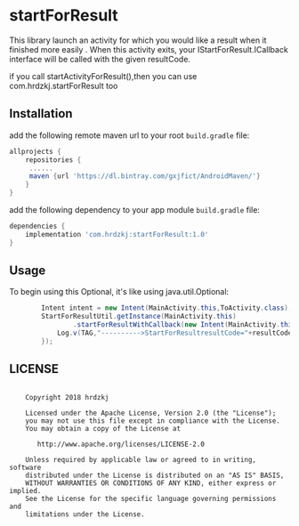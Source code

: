 # startForResult

This library launch an activity for which you would like a result when it finished more easily .
When this activity exits, your IStartForResult.ICallback interface will be called
with the given resultCode.

if you call startActivityForResult(),then you can use com.hrdzkj.startForResult too

## Installation

add the following remote maven url to your root `build.gradle` file:
```groovy
allprojects {
    repositories {
     ......
     maven {url 'https://dl.bintray.com/gxjfict/AndroidMaven/'}
    }
}
```
add the following dependency to your app module `build.gradle`  file:
```groovy
dependencies {
    implementation 'com.hrdzkj:startForResult:1.0'
}
```
## Usage

To begin using this Optional, it's like using java.util.Optional:


```java
        Intent intent = new Intent(MainActivity.this,ToActivity.class);
        StartForResultUtil.getInstance(MainActivity.this)
                .startForResultWithCallback(new Intent(MainActivity.this,ToActivity.class), (resultCode, data) -> {
            Log.v(TAG,"---------->StartForResultresultCode="+resultCode);
        });

```

## LICENSE
```

    Copyright 2018 hrdzkj

    Licensed under the Apache License, Version 2.0 (the "License");
    you may not use this file except in compliance with the License.
    You may obtain a copy of the License at

       http://www.apache.org/licenses/LICENSE-2.0

    Unless required by applicable law or agreed to in writing, software
    distributed under the License is distributed on an "AS IS" BASIS,
    WITHOUT WARRANTIES OR CONDITIONS OF ANY KIND, either express or implied.
    See the License for the specific language governing permissions and
    limitations under the License.

```
